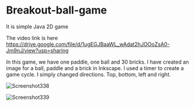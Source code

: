 # Breakout-ball-game

It is simple Java 2D game

The video link is here https://drive.google.com/file/d/1ugEGJBaaWL_wAdat2hJOOoZsA0-Jm9nJ/view?usp=sharing

In this game, we have one paddle, one ball and 30 bricks. I have created an image for a ball, paddle and a brick in Inkscape. I used a timer to create a game cycle. I simply changed directions. Top, bottom, left and right. 

![Screenshot338](https://user-images.githubusercontent.com/69809754/112749991-81070080-8fe3-11eb-98a2-8eb36623ca50.png)


![Screenshot339](https://user-images.githubusercontent.com/69809754/112750077-f5da3a80-8fe3-11eb-99d2-aa757b761326.png)

